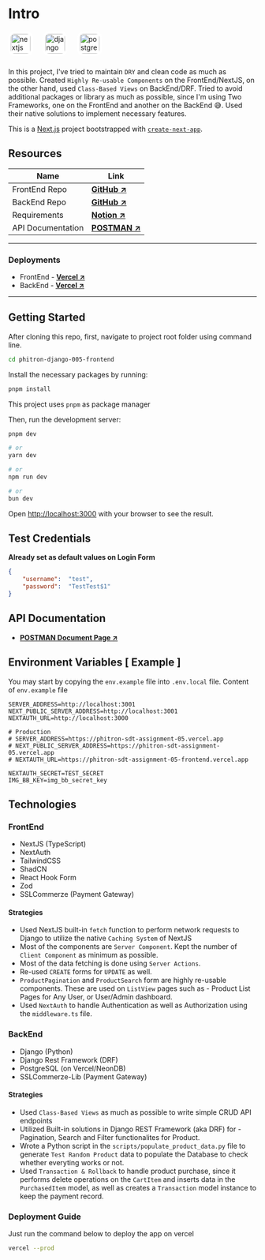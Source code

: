 # Intro

<div align="left">
  <img src="https://cdn.jsdelivr.net/gh/devicons/devicon/icons/nextjs/nextjs-original.svg" height="40" width="40"  style="background-color:#ffffff;border-radius:25%;padding:5px" alt="nextjs logo"  />
  <img width="12" />
  <img src="https://cdn.jsdelivr.net/gh/devicons/devicon/icons/django/django-plain.svg" height="40" width="40" alt="django logo"  style="background-color:#ffffff;border-radius:25%;padding:5px" alt="django logo"/>
  <img width="12" />
  <img src="https://cdn.jsdelivr.net/gh/devicons/devicon/icons/postgresql/postgresql-original.svg" height="40" width="40"  style="background-color:#ffffff;border-radius:25%;padding:5px" alt="postgresql logo"  />
</div>

###


In this project, I've tried to maintain `DRY` and clean code as much as possible. Created `Highly Re-usable Components` on the FrontEnd/NextJS, on the other hand, used `Class-Based Views` on BackEnd/DRF. Tried to avoid additional packages or library as much as possible, since I'm using Two Frameworks, one on the FrontEnd and another on the BackEnd 😅. Used their native solutions to implement necessary features.

This is a [Next.js](https://nextjs.org) project bootstrapped with [`create-next-app`](https://nextjs.org/docs/app/api-reference/cli/create-next-app).    

## Resources

| Name         | Link                                                                                                                |
|-------------------|---------------------------------------------------------------------------------------------------------------------|
| FrontEnd Repo     | **[GitHub ↗ ](https://github.com/foy4748/phitron-django-005-frontend)**
| BackEnd Repo      | **[GitHub ↗ ](https://github.com/foy4748/phitron-django-005)**
| Requirements      | **[Notion ↗ ](https://screeching-plough-4fd.notion.site/Final-Assignment-sdt-assignment-05-1390adbafc6c80b0a057cee72b3419b3?pvs=4)**
| API Documentation | **[POSTMAN ↗ ](https://documenter.getpostman.com/view/14857923/2sAYBbf9su)**

---

### Deployments
- FrontEnd - **[Vercel ↗ ](https://phitron-sdt-assignment-05-frontend.vercel.app)**
- BackEnd - **[Vercel ↗ ](https://phitron-sdt-assignment-05.vercel.app)**

---

## Getting Started
After cloning this repo, first, navigate to project root folder using command line. 

```bash
cd phitron-django-005-frontend
```

Install the necessary packages by running:

```bash
pnpm install
```

This project uses `pnpm` as package manager

Then, run the development server:

```bash
pnpm dev
```
```bash
# or
yarn dev
```
```bash
# or
npm run dev
```
```bash
# or
bun dev
```

Open [http://localhost:3000](http://localhost:3000) with your browser to see the result.

## Test Credentials

**Already set as default values on Login Form**

```json
{
    "username":  "test",
    "password":  "TestTest$1"
}
```

## API Documentation
- **[POSTMAN Document Page ↗](https://documenter.getpostman.com/view/14857923/2sAYBbf9su)**

## Environment Variables [ Example ]

You may start by copying the `env.example` file into `.env.local` file. Content of `env.example` file

```
SERVER_ADDRESS=http://localhost:3001
NEXT_PUBLIC_SERVER_ADDRESS=http://localhost:3001
NEXTAUTH_URL=http://localhost:3000

# Production
# SERVER_ADDRESS=https://phitron-sdt-assignment-05.vercel.app
# NEXT_PUBLIC_SERVER_ADDRESS=https://phitron-sdt-assignment-05.vercel.app
# NEXTAUTH_URL=https://phitron-sdt-assignment-05-frontend.vercel.app

NEXTAUTH_SECRET=TEST_SECRET
IMG_BB_KEY=img_bb_secret_key
```

## Technologies

### FrontEnd
- NextJS (TypeScript)
- NextAuth
- TailwindCSS
- ShadCN
- React Hook Form
- Zod
- SSLCommerze (Payment Gateway)

#### Strategies
- Used NextJS built-in `fetch` function to perform network requests to Django to utilize the native `Caching System` of NextJS
- Most of the components are `Server Component`. Kept the number of `Client Component` as minimum as possible.
- Most of the data fetching is done using `Server Actions`.
- Re-used `CREATE` forms for `UPDATE` as well.
- `ProductPagination` and `ProductSearch` form are highly re-usable components. These are used on `ListView` pages such as - Product List Pages for Any User, or User/Admin dashboard.
- Used `NextAuth` to handle Authentication as well as Authorization using the `middleware.ts` file.

### BackEnd
- Django (Python)
- Django Rest Framework (DRF)
- PostgreSQL (on Vercel/NeonDB)
- SSLCommerze-Lib (Payment Gateway)

#### Strategies
- Used `Class-Based Views` as much as possible to write simple CRUD API endpoints
- Utilized Built-in solutions in Django REST Framework (aka DRF) for - Pagination, Search and Filter functionalites for Product.
- Wrote a Python script in the `scripts/populate_product_data.py` file to generate `Test Random Product` data to populate the Database to check whether everyting works or not.
- Used `Transaction & Rollback` to handle product purchase, since it performs delete operations on the `CartItem` and inserts data in the `PurchasedItem` model, as well as creates a `Transaction` model instance to keep the payment record.


### Deployment Guide

Just run the command below to deploy the app on vercel
```bash
vercel --prod
```
